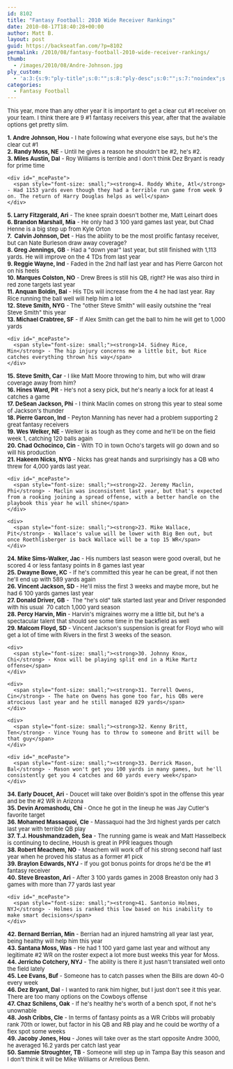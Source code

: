 ```yaml
---
id: 8102
title: "Fantasy Football: 2010 Wide Receiver Rankings"
date: 2010-08-17T18:40:28+00:00
author: Matt B.
layout: post
guid: https://backseatfan.com/?p=8102
permalink: /2010/08/fantasy-football-2010-wide-receiver-rankings/
thumb:
  - /images/2010/08/Andre-Johnson.jpg
ply_custom:
  - 'a:3:{s:9:"ply-title";s:0:"";s:8:"ply-desc";s:0:"";s:7:"noindex";s:0:"";}'
categories:
  - Fantasy Football
---
```


<div class="entry">
  <p>
    <span style="font-size: small;">This year, more than any other year it is important to get a clear cut #1 receiver on your team. I think there are 9 #1 fantasy receivers this year, after that the available options get pretty slim.</span>
  </p>

  <div id="_mcePaste">
    <span style="font-size: small;"><strong>1. Andre Johnson, Hou</strong> - I hate following what everyone else says, but he's the clear cut #1</span>
  </div>

  <div id="_mcePaste">
    <span style="font-size: small;"><strong>2. Randy Moss, NE</strong> - Until he gives a reason he shouldn't be #2, he's #2.</span>
  </div>

  <div id="_mcePaste">
    <div id="_mcePaste">
      <span style="font-size: small;"><strong>3. Miles Austin, Dal</strong> - Roy Williams is terrible and I don't think Dez Bryant is ready for prime time</span>
    </div>

    <div id="_mcePaste">
      <span style="font-size: small;"><strong>4. Roddy White, Atl</strong> - Had 1153 yards even though they had a terrible run game from week 9 on. The return of Harry Douglas helps as well</span>
    </div>
  </div>

  <div>
    <span style="font-size: small;"><strong>5. Larry Fitzgerald, Ari</strong> - The knee sprain doesn't bother me, Matt Leinart does</span>
  </div>

  <div id="_mcePaste">
    <span style="font-size: small;"><strong>6. Brandon Marshall, Mia</strong> - He only had 3 100 yard games last year, but Chad Henne is a big step up from Kyle Orton</span>
  </div>

  <div>
    <span style="font-size: small;"><strong>7.  Calvin Johnson, Det</strong> - Has the ability to be the most prolific fantasy receiver, but can Nate Burleson draw away coverage?</span>
  </div>

  <div id="_mcePaste">
    <span style="font-size: small;"><strong>8. Greg Jennings, GB</strong> - Had a "down year" last year, but still finished with 1,113 yards. He will improve on the 4 TDs from last year</span>
  </div>

  <div>
    <span style="font-size: small;"><strong>9. Reggie Wayne, Ind</strong> - Faded in the 2nd half last year and has Pierre Garcon hot on his heels</span>
  </div>

  <div>
    <span style="font-size: small;"><strong>10. Marques Colston, NO</strong> - Drew Brees is still his QB, right? He was also third in red zone targets last year</span>
  </div>

  <div>
    <span style="font-size: small;"><strong>11. Anquan Boldin, Bal</strong> - His TDs will increase from the 4 he had last year. Ray Rice running the ball well will help him a lot</span>
  </div>

  <div>
    <span style="font-size: small;"><strong>12. Steve Smith, NYG</strong> - The "other Steve Smith" will easily outshine the "real Steve Smith" this year</span>
  </div>

  <div>
    <div id="_mcePaste">
      <span style="font-size: small;"><strong>13. Michael Crabtree, SF</strong> - If Alex Smith can get the ball to him he will get to 1,000 yards</span>
    </div>

    <div id="_mcePaste">
      <span style="font-size: small;"><strong>14. Sidney Rice, Min</strong> - The hip injury concerns me a little bit, but Rice catches everything thrown his way</span>
    </div>
  </div>

  <div>
    <span style="font-size: small;"><strong>15. Steve Smith, Car</strong> - I like Matt Moore throwing to him, but who will draw coverage away from him?</span>
  </div>

  <div>
    <span style="font-size: small;"><strong>16. Hines Ward, Pit</strong> - He's not a sexy pick, but he's nearly a lock for at least 4 catches a game</span>
  </div>

  <div>
    <span style="font-size: small;"><strong>17. DeSean Jackson, Phi</strong> - I think Maclin comes on strong this year to steal some of Jackson's thunder</span>
  </div>

  <div id="_mcePaste">
    <span style="font-size: small;"><strong>18. Pierre Garcon, Ind</strong> - Peyton Manning has never had a problem supporting 2 great fantasy receivers</span>
  </div>

  <div>
    <span style="font-size: small;"><strong>19. Wes Welker, NE </strong>- Welker is as tough as they come and he'll be on the field week 1, catching 120 balls again</span>
  </div>

  <div>
    <span style="font-size: small;"><strong>20. Chad Ochocinco, Cin</strong> - With TO in town Ocho's targets will go down and so will his production</span>
  </div>

  <div id="_mcePaste">
    <div id="_mcePaste">
      <span style="font-size: small;"><strong>21. Hakeem Nicks, NYG</strong> - Nicks has great hands and surprisingly has a QB who threw for 4,000 yards last year.</span>
    </div>

    <div id="_mcePaste">
      <span style="font-size: small;"><strong>22. Jeremy Maclin, Phi</strong> - Maclin was inconsistent last year, but that's expected from a rooking joining a spread offense, with a better handle on the playbook this year he will shine</span>
    </div>

    <div>
      <span style="font-size: small;"><strong>23. Mike Wallace, Pit</strong> - Wallace's value will be lower with Big Ben out, but once Roethlisberger is back Wallace will be a top 15 WR</span>
    </div>
  </div>

  <div>
    <span style="font-size: small;"><strong>24. Mike Sims-Walker, Jac</strong> - His numbers last season were good overall, but he scored 4 or less fantasy points in 8 games last year</span>
  </div>

  <div id="_mcePaste">
    <span style="font-size: small;"><strong>25. Dwayne Bowe, KC</strong> - If he's committed this year he can be great, if not then he'll end up with 589 yards again</span>
  </div>

  <div id="_mcePaste">
    <span style="font-size: small;"><strong>26. Vincent Jackson, SD</strong> - He'll miss the first 3 weeks and maybe more, but he had 6 100 yards games last year</span>
  </div>

  <div id="_mcePaste">
    <span style="font-size: small;"><strong>27. Donald Driver, GB</strong> -  The "he's old" talk started last year and Driver responded with his usual  70 catch 1,000 yard season</span>
  </div>

  <div id="_mcePaste">
    <span style="font-size: small;"><strong>28. Percy Harvin, Min</strong> - Harvin's migraines worry me a little bit, but he's a spectacular talent that should see some time in the backfield as well</span>
  </div>

  <div id="_mcePaste">
    <div id="_mcePaste">
      <span style="font-size: small;"><strong>29. Malcom Floyd, SD</strong> - Vincent Jackson's suspension is great for Floyd who will get a lot of time with Rivers in the first 3 weeks of the season.</span>
    </div>

    <div>
      <span style="font-size: small;"><strong>30. Johnny Knox, Chi</strong> - Knox will be playing split end in a Mike Martz offense</span>
    </div>

    <div>
      <span style="font-size: small;"><strong>31. Terrell Owens, Cin</strong> - The hate on Owens has gone too far, his QBs were atrocious last year and he still managed 829 yards</span>
    </div>

    <div>
      <span style="font-size: small;"><strong>32. Kenny Britt, Ten</strong> - Vince Young has to throw to someone and Britt will be that guy</span>
    </div>

    <div id="_mcePaste">
      <span style="font-size: small;"><strong>33. Derrick Mason, Bal</strong> - Mason won't get you 100 yards in many games, but he'll consistently get you 4 catches and 60 yards every week</span>
    </div>
  </div>

  <div id="_mcePaste">
    <span style="font-size: small;"><strong>34. Early Doucet, Ari</strong> - Doucet will take over Boldin's spot in the offense this year and be the #2 WR in Arizona</span>
  </div>

  <div>
    <span style="font-size: small;"><strong>35. Devin Aromashodu, Chi</strong> - Once he got in the lineup he was Jay Cutler's favorite target</span>
  </div>

  <div id="_mcePaste">
    <span style="font-size: small;"><strong>36. Mohamed Massaquoi, Cle</strong> - Massaquoi had the 3rd highest yards per catch last year with terrible QB play</span>
  </div>

  <div>
    <span style="font-size: small;"><strong>37. T.J. Houshmandzadeh, Sea</strong> - The running game is weak and Matt Hasselbeck is continuing to decline, Housh is great in PPR leagues though</span>
  </div>

  <div>
    <span style="font-size: small;"><strong>38. Robert Meachem, NO<span style="font-weight: normal;"> - Meachem will work off of his strong second half last year when he proved his status as a former #1 pick</span></strong></span>
  </div>

  <div>
    <span style="font-size: small;"><strong>39. Braylon Edwards, NYJ</strong> - If you got bonus points for drops he'd be the #1 fantasy receiver</span>
  </div>

  <div>
    <div id="_mcePaste">
      <span style="font-size: small;"><strong>40. Steve Breaston, Ari</strong> - After 3 100 yards games in 2008 Breaston only had 3 games with more than 77 yards last year</span>
    </div>

    <div id="_mcePaste">
      <span style="font-size: small;"><strong>41. Santonio Holmes, NYJ</strong> - Holmes is ranked this low based on his inability to make smart decisions</span>
    </div>
  </div>

  <div>
    <span style="font-size: small;"><strong>42. Bernard Berrian, Min</strong> - Berrian had an injured hamstring all year last year, being healthy will help him this year</span>
  </div>

  <div>
    <span style="font-size: small;"><strong>43. Santana Moss, Was</strong> - He had 1 100 yard game last year and without any legitimate #2 WR on the roster expect a lot more bust weeks this year for Moss.</span>
  </div>

  <div id="_mcePaste">
    <span style="font-size: small;"><strong>44. Jerricho Cotchery, NYJ</strong> - The ability is there it just hasn't translated well onto the field lately</span>
  </div>

  <div>
    <span style="font-size: small;"><strong>45. Lee Evans, Buf</strong> - Someone has to catch passes when the Bills are down 40-0 every week</span>
  </div>

  <div>
    <span style="font-size: small;"><strong>46. Dez Bryant, Dal</strong> - I wanted to rank him higher, but I just don't see it this year. There are too many options on the Cowboys offense</span>
  </div>

  <div>
    <span style="font-size: small;"><strong>47. Chaz Schilens, Oak</strong> - If he's healthy he's worth of a bench spot, if not he's unownable</span>
  </div>

  <div id="_mcePaste">
    <span style="font-size: small;"><strong>48. Josh Cribbs, Cle</strong> - In terms of fantasy points as a WR Cribbs will probably rank 70th or lower, but factor in his QB and RB play and he could be worthy of a flex spot some weeks</span>
  </div>

  <div id="_mcePaste">
    <span style="font-size: small;"><strong>49. Jacoby Jones, Hou</strong> - Jones will take over as the start opposite Andre 3000, he averaged 16.2 yards per catch last year</span>
  </div>

  <div>
    <span style="font-size: small;"><strong>50. Sammie Stroughter, TB</strong> - Someone will step up in Tampa Bay this season and I don't think it will be Mike Williams or Arrelious Benn.</span>
  </div>
</div>
